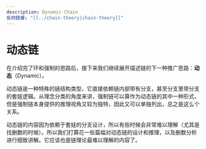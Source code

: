 ```yaml
---
description: Dynamic Chain
反向链接: "[[../chain-theory|chain-theory]]"
---
```


# 动态链

在介绍完了环和强制的思路后，接下来我们继续展开描述链的下一种推广思路：**动态**（Dynamic）。

动态链是一种特殊的链结构类型，它直接依赖链内部带有分支，甚至分支里带分支的套娃逻辑。从理念分类的角度来讲，强制链可以算作为动态链的其中一种形式，但是强制链本身提供的推理视角又较为独特，因此又可以单独列出，总之是这么个关系。

动态链的内容因为依赖于套娃的分支设计，所以有些时候会非常难以理解（尤其是找删数的时候）。所以我们打算花一些篇幅对动态链的设计和推理，以及删数分析进行细致讲解。它应该也是链理论最难以理解的内容了。
